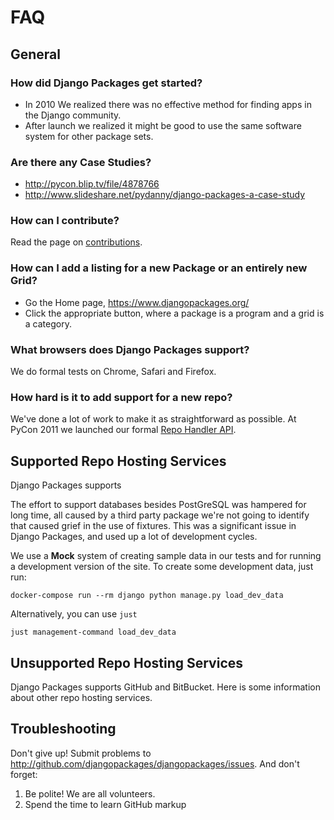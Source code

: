 # FAQ

## General

### How did Django Packages get started?

- In 2010 We realized there was no effective method for finding apps in the Django community.
- After launch we realized it might be good to use the same software system for other package sets.

### Are there any Case Studies?

- <http://pycon.blip.tv/file/4878766>
- <http://www.slideshare.net/pydanny/django-packages-a-case-study>

### How can I contribute?

Read the page on [contributions].

### How can I add a listing for a new Package or an entirely new Grid?

- Go the Home page, <https://www.djangopackages.org/>
- Click the appropriate button, where a package is a program and a grid is a category.

### What browsers does Django Packages support?

We do formal tests on Chrome, Safari and Firefox.

### How hard is it to add support for a new repo?

We've done a lot of work to make it as straightforward as possible. At PyCon 2011 we launched our formal [Repo Handler API].

## Supported Repo Hosting Services

Django Packages supports

The effort to support databases besides PostGreSQL was hampered for long time, all caused by a third party package we're not going to identify that caused grief in the use of fixtures. This was a significant issue in Django Packages, and used up a lot of development cycles.

We use a **Mock** system of creating sample data in our tests and for running a development version of the site. To create some development data, just run:

```shell
docker-compose run --rm django python manage.py load_dev_data
```

Alternatively, you can use `just`

```shell
just management-command load_dev_data
```

## Unsupported Repo Hosting Services

Django Packages supports GitHub and BitBucket. Here is some information about other repo hosting services.

## Troubleshooting

Don't give up!  Submit problems to <http://github.com/djangopackages/djangopackages/issues>. And don't forget:

1. Be polite! We are all volunteers.
2. Spend the time to learn GitHub markup

[contributions]: contributing.md
[repo handler api]: repo_handlers.md
